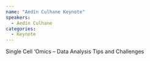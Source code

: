 ```yaml
---
name: "Aedín Culhane Keynote"
speakers:
  - Aedín Culhane
categories:
  - Keynote
---
```

Single Cell ‘Omics – Data Analysis Tips and Challenges
